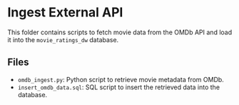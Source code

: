 # Ingest External API

This folder contains scripts to fetch movie data from the OMDb API and load it into the `movie_ratings_dw` database.

## Files

- `omdb_ingest.py`: Python script to retrieve movie metadata from OMDb.
- `insert_omdb_data.sql`: SQL script to insert the retrieved data into the database.